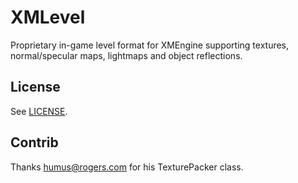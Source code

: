 # XMLevel 

Proprietary in-game level format for XMEngine supporting textures, normal/specular maps, lightmaps and object reflections.

## License

See [LICENSE](LICENSE).

## Contrib

Thanks humus@rogers.com for his TexturePacker class.